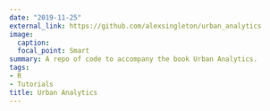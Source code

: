 ```yaml
---
date: "2019-11-25"
external_link: https://github.com/alexsingleton/urban_analytics
image:
  caption: 
  focal_point: Smart
summary: A repo of code to accompany the book Urban Analytics.
tags:
- R
- Tutorials
title: Urban Analytics
---
```

